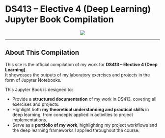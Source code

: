 # DS413 – Elective 4 (Deep Learning) Jupyter Book Compilation

<p align="center">
  <img src="https://capsule-render.vercel.app/api?type=waving&height=300&color=gradient&text=Kobe%20Marco%20Olaguir&animation=scaleIn"/>
</p>

---


## **About This Compilation** 

This site is the official compilation of my work for **DS413 – Elective 4 (Deep Learning)**.  
It showcases the outputs of my laboratory exercises and projects in the form of Jupyter Notebooks.

This Jupyter Book is designed to:  
- Provide a **structured documentation** of my work in DS413, covering all exercises and projects.  
- Highlight both **my theoretical understanding and practical skills** in deep learning, from concepts applied in activities to project implementations.  
- Serve as a **portfolio of my work**, highlighting my project workflows and the deep learning frameworks I applied throughout the course.  


```{tableofcontents}
```
